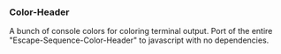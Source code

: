 ### Color-Header

A bunch of console colors for coloring terminal output. Port of the entire "Escape-Sequence-Color-Header" to javascript with no dependencies.
